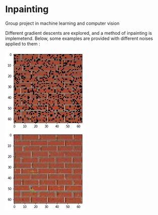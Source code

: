 # Inpainting
Group project in machine learning and computer vision

Different gradient descents are explored, and a method of inpainting is implemetend. Below, some examples are provided with different noises applied to them :

![Brick_n](Brick_noised_20.png) ![Brick_d](Brick_denoised_20.png)
